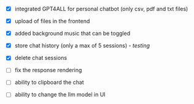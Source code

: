 - [X] integrated GPT4ALL for personal chatbot (only csv, pdf and txt files)
- [X] upload of files in the frontend
- [X] added background music that can be toggled
- [X] store chat history (only a max of 5 sessions) - *testing*
- [X] delete chat sessions
- [ ] fix the response rendering
- [ ] ability to clipboard the chat
- [ ] ability to change the llm model in UI

